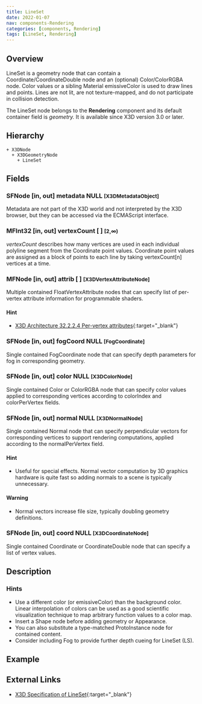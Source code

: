 ```yaml
---
title: LineSet
date: 2022-01-07
nav: components-Rendering
categories: [components, Rendering]
tags: [LineSet, Rendering]
---
```

<style>
.post h3 {
  word-spacing: 0.2em;
}
</style>

## Overview

LineSet is a geometry node that can contain a Coordinate/CoordinateDouble node and an (optional) Color/ColorRGBA node. Color values or a sibling Material emissiveColor is used to draw lines and points. Lines are not lit, are not texture-mapped, and do not participate in collision detection.

The LineSet node belongs to the **Rendering** component and its default container field is *geometry.* It is available since X3D version 3.0 or later.

## Hierarchy

```
+ X3DNode
  + X3DGeometryNode
    + LineSet
```

## Fields

### SFNode [in, out] **metadata** NULL <small>[X3DMetadataObject]</small>

Metadata are not part of the X3D world and not interpreted by the X3D browser, but they can be accessed via the ECMAScript interface.

### MFInt32 [in, out] **vertexCount** [ ] <small>[2,∞)</small>

*vertexCount* describes how many vertices are used in each individual polyline segment from the Coordinate point values. Coordinate point values are assigned as a block of points to each line by taking vertexCount[n] vertices at a time.

### MFNode [in, out] **attrib** [ ] <small>[X3DVertexAttributeNode]</small>

Multiple contained FloatVertexAttribute nodes that can specify list of per-vertex attribute information for programmable shaders.

#### Hint

- [X3D Architecture 32.2.2.4 Per-vertex attributes](https://www.web3d.org/specifications/X3Dv4Draft/ISO-IEC19775-1v4-CD1/Part01/components/shaders.html#Pervertexattributes){:target="_blank"}

### SFNode [in, out] **fogCoord** NULL <small>[FogCoordinate]</small>

Single contained FogCoordinate node that can specify depth parameters for fog in corresponding geometry.

### SFNode [in, out] **color** NULL <small>[X3DColorNode]</small>

Single contained Color or ColorRGBA node that can specify color values applied to corresponding vertices according to colorIndex and colorPerVertex fields.

### SFNode [in, out] **normal** NULL <small>[X3DNormalNode]</small>

Single contained Normal node that can specify perpendicular vectors for corresponding vertices to support rendering computations, applied according to the normalPerVertex field.

#### Hint

- Useful for special effects. Normal vector computation by 3D graphics hardware is quite fast so adding normals to a scene is typically unnecessary.

#### Warning

- Normal vectors increase file size, typically doubling geometry definitions.

### SFNode [in, out] **coord** NULL <small>[X3DCoordinateNode]</small>

Single contained Coordinate or CoordinateDouble node that can specify a list of vertex values.

## Description

### Hints

- Use a different color (or emissiveColor) than the background color. Linear interpolation of colors can be used as a good scientific visualization technique to map arbitrary function values to a color map.
- Insert a Shape node before adding geometry or Appearance.
- You can also substitute a type-matched ProtoInstance node for contained content.
- Consider including Fog to provide further depth cueing for LineSet (LS).

## Example

<x3d-canvas src="https://create3000.github.io/media/examples/Rendering/LineSet/LineSet.x3d" update="auto"></x3d-canvas>

## External Links

- [X3D Specification of LineSet](https://www.web3d.org/documents/specifications/19775-1/V4.0/Part01/components/rendering.html#LineSet){:target="_blank"}
